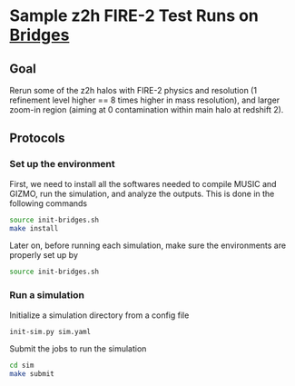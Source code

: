 # Sample z2h FIRE-2 Test Runs on [Bridges](https://www.psc.edu/bridges)

## Goal

Rerun some of the z2h halos with FIRE-2 physics and resolution (1 refinement level higher == 8 times higher in mass resolution), and larger zoom-in region (aiming at 0 contamination within main halo at redshift 2).

## Protocols

### Set up the environment

First, we need to install all the softwares needed to compile MUSIC and GIZMO, run the simulation, and analyze the outputs. This is done in the following commands
```bash
source init-bridges.sh
make install
```

Later on, before running each simulation, make sure the environments are properly set up by
```bash
source init-bridges.sh
```

### Run a simulation

Initialize a simulation directory from a config file
```bash
init-sim.py sim.yaml
```

Submit the jobs to run the simulation
```bash
cd sim
make submit
```
